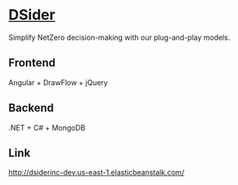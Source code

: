 # [DSider](https://www.dsider.app/)
Simplify NetZero decision-making with our plug-and-play models.

## Frontend
Angular + DrawFlow + jQuery

## Backend
.NET + C# + MongoDB

## Link
http://dsiderinc-dev.us-east-1.elasticbeanstalk.com/